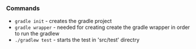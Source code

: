 
### Commands
* `gradle init` - creates the gradle project
* `gradle wrapper` - needed for creating create the gradle wrapper in order to run the gradlew
* `./gradlew test` - starts the test in 'src/test' directry


